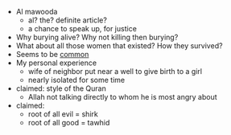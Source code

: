 - Al mawooda
  - al? the? definite article?
  - a chance to speak up, for justice
- Why burying alive? Why not killing then burying?
- What about all those women that existed? How they survived?
- Seems to be [common](https://en.wikipedia.org/wiki/Female_infanticide)
- My personal experience
  - wife of neighbor put near a well to give birth to a girl
  - nearly isolated for some time
- claimed: style of the Quran
  - Allah not talking directly to whom he is most angry about
- claimed:
  - root of all evil = shirk
  - root of all good = tawhid
